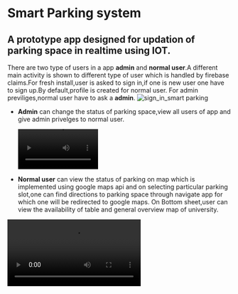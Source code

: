 # Smart Parking system

## A prototype app designed for updation of parking space in realtime using IOT.

There are two type of users in a app **admin** and **normal user**.A different main activity is shown to different type of user which is handled by firebase claims.For fresh install,user is asked to sign in,if one is new user one have to sign up.By default,profile is created for
normal user. For admin previliges,normal user have to ask a **admin**.
![sign_in_smart parking](https://github.com/rohitaroradung/edufun/assets/35729151/22bdfabc-ece9-4602-9f68-2ea76f45374b)

* **Admin** can change the status of parking space,view all users of app and give admin privelges to normal user.
  
  <video src='https://github.com/rohitaroradung/edufun/assets/35729151/feacc509-12a5-4d5e-ae52-d2ab9ec53f74' width=180/>


  
* **Normal user** can view the status of parking on map which is implemented using google maps api and on selecting particular parking slot,one can find directions to parking space through navigate app for which one will be redirected to google maps.
 On Bottom sheet,user can view the availability of table and general overview map of university.
<video src='https://github.com/rohitaroradung/edufun/assets/35729151/6d4e261b-c6d5-46cc-972b-b446f0e50f07'/>

### Download api file from google drive

https://drive.google.com/file/d/108VLMFK73Kvrtmijq8sKxYrmBANbdO0P/view?usp=sharing
